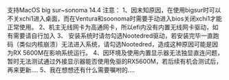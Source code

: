 支持MacOS big sur~sonoma 14.4
注意：
1、因未知原因，在使用bigsur时可以不关xchi1进入桌面，而在Ventura和soonoma时需要手动进入bios关闭xchi1才能正常使用。
2、机主无线网卡为高通网卡，所以efi内没有内置无线网卡驱动，如有需要请自行加入
3、 安装系统时请勿勾选Nootedred驱动，若安装完毕一直跑码（类似内核崩溃）无法进入系统，请勾选Nootedred，造成这种原因可能是因为RX 5600M在影响系统运行。
4、因环境及使用内置显示器无法独显直连问题，暂时无法测试通过外接显示器能否使用免驱的RX5600M，若后续有机会测试后，再来更新....
5、我在想想还有什么需要嘱咐的....
